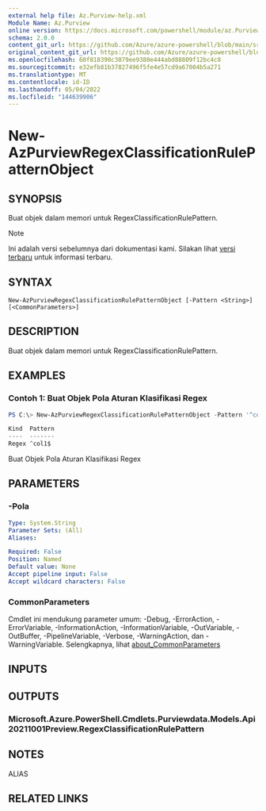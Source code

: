 ```yaml
---
external help file: Az.Purview-help.xml
Module Name: Az.Purview
online version: https://docs.microsoft.com/powershell/module/az.Purview/new-AzPurviewRegexClassificationRulePatternObject
schema: 2.0.0
content_git_url: https://github.com/Azure/azure-powershell/blob/main/src/Purview/Purview/help/New-AzPurviewRegexClassificationRulePatternObject.md
original_content_git_url: https://github.com/Azure/azure-powershell/blob/main/src/Purview/Purview/help/New-AzPurviewRegexClassificationRulePatternObject.md
ms.openlocfilehash: 60f818390c3079ee9380e444abd88809f12bc4c8
ms.sourcegitcommit: e32efb81b37827496f5fe4e57cd9a67004b5a271
ms.translationtype: MT
ms.contentlocale: id-ID
ms.lasthandoff: 05/04/2022
ms.locfileid: "144639906"
---
```

# New-AzPurviewRegexClassificationRulePatternObject

## SYNOPSIS
Buat objek dalam memori untuk RegexClassificationRulePattern.

> [!NOTE]
>Ini adalah versi sebelumnya dari dokumentasi kami. Silakan lihat [versi terbaru](/powershell/module/az.purview/new-azpurviewregexclassificationrulepatternobject) untuk informasi terbaru.

## SYNTAX

```
New-AzPurviewRegexClassificationRulePatternObject [-Pattern <String>] [<CommonParameters>]
```

## DESCRIPTION
Buat objek dalam memori untuk RegexClassificationRulePattern.

## EXAMPLES

### Contoh 1: Buat Objek Pola Aturan Klasifikasi Regex
```powershell
PS C:\> New-AzPurviewRegexClassificationRulePatternObject -Pattern '^col1$'

Kind  Pattern
----  -------
Regex ^col1$
```

Buat Objek Pola Aturan Klasifikasi Regex

## PARAMETERS

### -Pola

```yaml
Type: System.String
Parameter Sets: (All)
Aliases:

Required: False
Position: Named
Default value: None
Accept pipeline input: False
Accept wildcard characters: False
```

### CommonParameters
Cmdlet ini mendukung parameter umum: -Debug, -ErrorAction, -ErrorVariable, -InformationAction, -InformationVariable, -OutVariable, -OutBuffer, -PipelineVariable, -Verbose, -WarningAction, dan -WarningVariable. Selengkapnya, lihat [about_CommonParameters](http://go.microsoft.com/fwlink/?LinkID=113216)

## INPUTS

## OUTPUTS

### Microsoft.Azure.PowerShell.Cmdlets.Purviewdata.Models.Api20211001Preview.RegexClassificationRulePattern

## NOTES

ALIAS

## RELATED LINKS
